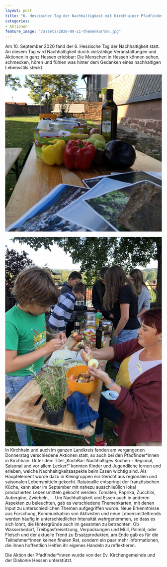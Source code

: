```yaml
---
layout: post
title: "6. Hessischer Tag der Nachhaltigkeit mit Kirchhainer Pfadfindern"
categories:
- Aktionen
feature_image: "/assets/2020-09-11-themenkarten.jpg"
---
```


Am 10. September 2020 fand der 6. Hessische Tag der Nachhaltigkeit statt. An diesem Tag wird Nachhaltigkeit durch vielzählige Veranstaltungen und Aktionen in ganz Hessen erlebbar: Die Menschen in Hessen können sehen, schmecken, hören und fühlen was hinter dem Gedanken eines nachhaltigen Lebensstils steckt.

![Lebensmittel und Themenkarten für die Aktion zum Nachhaltigkeitstag](/assets/2020-09-11-aufbau.jpg)

![Pfadfinder\*innen schnippeln regionales und saisonales Gemüse](/assets/2020-09-11-schnippeln.jpg#onethird#left) In Kirchhain und auch im ganzen Landkreis fanden am vergangenen Donnerstag verschiedene Aktionen statt, so auch bei den Pfadfinder\*innen in Kirchhain. Unter dem Titel „KochBar: Nachhaltiges Kochen - Regional, Saisonal und vor allem Lecker!“ konnten Kinder und Jugendliche lernen und erleben, welche Nachhaltigkeitsaspekte beim Essen wichtig sind. Als Hauptelement wurde dazu in Kleingruppen ein Gericht aus regionalen und saisonalen Lebensmitteln gekocht. Ratatouille entspringt der französischen Küche, kann aber im September mit nahezu ausschließlich lokal produzierten Lebensmitteln gekocht werden: Tomaten, Paprika, Zucchini, Aubergine, Zwiebeln, ...
Um Nachhaltigkeit und Essen auch in anderen Aspekten zu beleuchten, gab es verschiedene Themenkarten, mit denen Input zu unterschiedlichen Themen aufgegriffen wurde. Neue Erkenntnisse aus Forschung, Kommunikation von Aktivisten und neue Lebensmitteltrends werden häufig in unterschiedlicher Intensität wahrgenommen, so dass es sich lohnt, die Hintergründe auch im gesamten zu betrachten. Ob Wasserbedarf, Treibgasfreisetzung, Verpackungen und Müll, Palmöl, oder Fleisch und der aktuelle Trend zu Ersatzprodukten, am Ende gab es für die Teilnehmer\*innen keinen finalen Rat, sondern ein paar mehr Informationen, die ihnen hoffentlich Helfen ihr eigenes Handeln zu reflektieren. 

Die Aktion der Pfadfinder\*innen wurde von der Ev. Kirchengemeinde und der Diakonie Hessen unterstützt. 